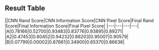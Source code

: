 ## Result Table

||CNN Rand Score|CNN Information Score|CNN Pixel Score|Final Rand Score|Final Information Score|Final Pixel Score|
|---|---|---|---|
|A|0.78166|0.52700|0.93483|0.83776|0.93895|0.89271|
|A2|0.47453|0.80452|0.94232|0.88203|0.95007|0.90579|
|B|0.07799|0.00002|0.87661|0.34900|0.65370|0.86636|